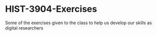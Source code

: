 # HIST-3904-Exercises
Some of the exercises given to the class to help us develop our skills as digital researchers

